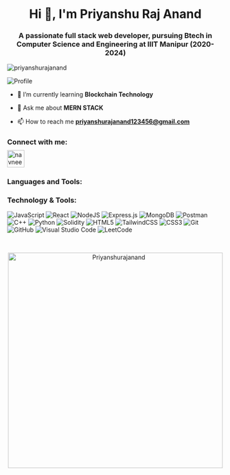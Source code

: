 <h1 align="center">Hi 👋, I'm Priyanshu Raj Anand</h1>
<h3 align="center">A passionate full stack web developer, pursuing Btech in Computer Science and Engineering at IIIT Manipur (2020-2024) </h3>

<p align="left"> <img src="https://komarev.com/ghpvc/?username=priyanshurajanand&label=Profile%20views&color=0e75b6&style=flat" alt="priyanshurajanand" /> </p>
<img src="https://raw.githubusercontent.com/TheDudeThatCode/TheDudeThatCode/master/Assets/Developer.gif" alt="Profile">

- 🌱 I’m currently learning **Blockchain Technology**

- 💬 Ask me about **MERN STACK**

- 📫 How to reach me **priyanshurajanand123456@gmail.com**

<h3 align="">Connect with me:</h3>
<a href="https://www.linkedin.com/in/priyanshu-raj-anand-431995201/" target="_blank">
<img align="center" src="https://cdn-icons-png.flaticon.com/512/174/174857.png" 
alt="navneet-panchayan-189688164" height="40" width="40" style="margin-top: -8px"/></a>

<h3 align="left">Languages and Tools:</h3>
<h3 align="">Technology & Tools:</h3>

![JavaScript](https://img.shields.io/badge/javascript-%23323330.svg?style=for-the-badge&logo=javascript&logoColor=%23F7DF1E)
![React](https://img.shields.io/badge/react-%2320232a.svg?style=for-the-badge&logo=react&logoColor=%2361DAFB)
![NodeJS](https://img.shields.io/badge/node.js-6DA55F?style=for-the-badge&logo=node.js&logoColor=white)
![Express.js](https://img.shields.io/badge/express.js-%23404d59.svg?style=for-the-badge&logo=express&logoColor=%2361DAFB)
![MongoDB](https://img.shields.io/badge/MongoDB-%234ea94b.svg?style=for-the-badge&logo=mongodb&logoColor=white)
	![Postman](https://img.shields.io/badge/Postman-FF6C37?style=for-the-badge&logo=postman&logoColor=white)
![C++](https://img.shields.io/badge/c++-%2300599C.svg?style=for-the-badge&logo=c%2B%2B&logoColor=white)
			![Python](https://img.shields.io/badge/python-3670A0?style=for-the-badge&logo=python&logoColor=ffdd54)
      ![Solidity](https://img.shields.io/badge/solidity-3670A0?style=for-the-badge&logo=solidity&logoColor=ffdd54)
				![HTML5](https://img.shields.io/badge/html5-%23E34F26.svg?style=for-the-badge&logo=html5&logoColor=white)
				![TailwindCSS](https://img.shields.io/badge/tailwindcss-%2338B2AC.svg?style=for-the-badge&logo=tailwind-css&logoColor=white)
				![CSS3](https://img.shields.io/badge/css3-%231572B6.svg?style=for-the-badge&logo=css3&logoColor=white)
![Git](https://img.shields.io/badge/git-%23F05033.svg?style=for-the-badge&logo=git&logoColor=white)
![GitHub](https://img.shields.io/badge/github-%23121011.svg?style=for-the-badge&logo=github&logoColor=white)
![Visual Studio Code](https://img.shields.io/badge/Visual%20Studio%20Code-0078d7.svg?style=for-the-badge&logo=visual-studio-code&logoColor=white)
![LeetCode](https://img.shields.io/badge/LeetCode-000000?style=for-the-badge&logo=LeetCode&logoColor=#d16c06)


&nbsp;

<p align="center"><img src="https://github-readme-stats.vercel.app/api?username=priyanshurajanand&show_icons=true&theme=tokyonight&locale=en" alt="Priyanshurajanand" width="500px"  /></p>



<p align="center"><img  src="https://github-readme-stats.vercel.app/api/top-langs?username=priyanshurajanand&show_icons=true&locale=en&layout=compact" alt="priyanshurajanand" width="500px/></p>
